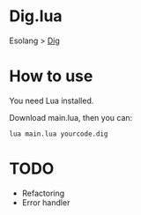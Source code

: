 # Dig.lua

Esolang > [Dig](https://esolangs.org/wiki/Dig)

# How to use

You need Lua installed.

Download main.lua, then you can:

`lua main.lua yourcode.dig`

# TODO

* Refactoring
* Error handler
